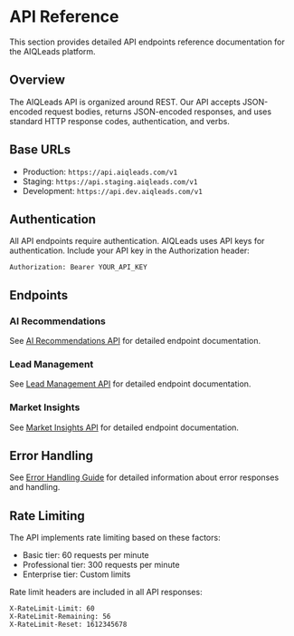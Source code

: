 # API Reference

This section provides detailed API endpoints reference documentation for the AIQLeads platform.

## Overview

The AIQLeads API is organized around REST. Our API accepts JSON-encoded request bodies, returns JSON-encoded responses, and uses standard HTTP response codes, authentication, and verbs.

## Base URLs

- Production: `https://api.aiqleads.com/v1`
- Staging: `https://api.staging.aiqleads.com/v1`
- Development: `https://api.dev.aiqleads.com/v1`

## Authentication

All API endpoints require authentication. AIQLeads uses API keys for authentication. Include your API key in the Authorization header:

```http
Authorization: Bearer YOUR_API_KEY
```

## Endpoints

### AI Recommendations

See [AI Recommendations API](./ai_recommendations.md) for detailed endpoint documentation.

### Lead Management

See [Lead Management API](./lead_management.md) for detailed endpoint documentation.

### Market Insights

See [Market Insights API](./market_insights.md) for detailed endpoint documentation.

## Error Handling

See [Error Handling Guide](../guides/error_handling.md) for detailed information about error responses and handling.

## Rate Limiting

The API implements rate limiting based on these factors:
- Basic tier: 60 requests per minute
- Professional tier: 300 requests per minute
- Enterprise tier: Custom limits

Rate limit headers are included in all API responses:
```http
X-RateLimit-Limit: 60
X-RateLimit-Remaining: 56
X-RateLimit-Reset: 1612345678
```